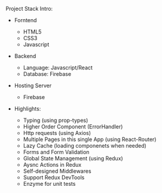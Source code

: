 <p>Project Stack Intro:<P>

+ Forntend
  + HTML5
  + CSS3
  + Javascript

+ Backend
  + Language: Javascript/React
  + Database: Firebase

+ Hosting Server
  + Firebase

+ Highlights:
  + Typing (using prop-types)
  + Higher Order Component (ErrorHandler)
  + Http requests (using Axios)
  + Multiple Pages in this single App (using React-Router)
  + Lazy Cache (loading componenets when needed)
  + Forms and Form Validation
  + Global State Management (using Redux)
  + Aysnc Actions in Redux
  + Self-designed Middlewares
  + Support Redux DevTools
  + Enzyme for unit tests